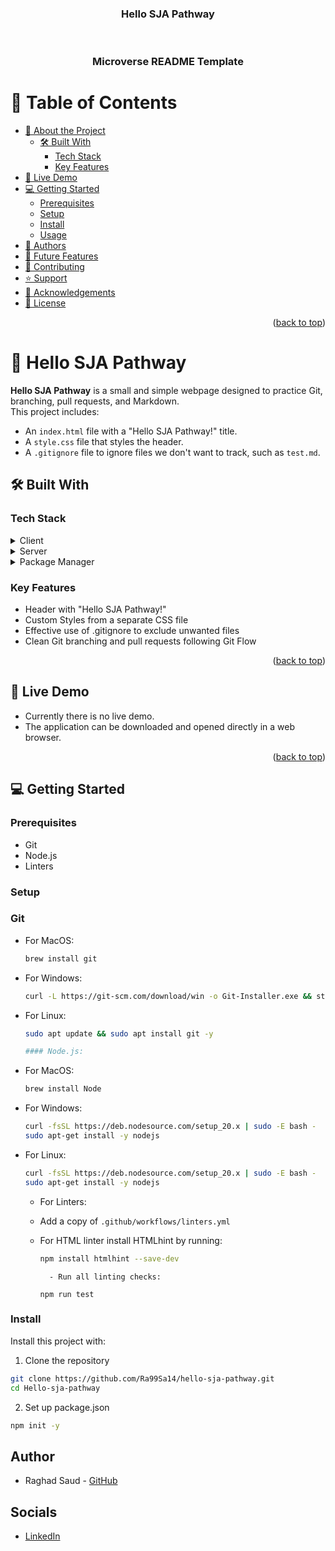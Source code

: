 <a name="readme-top"></a>

<div align="center">
  <h3><b>Hello SJA Pathway</b></h3>

  <br/>

  <h3><b>Microverse README Template</b></h3>

</div>


# 📗 Table of Contents


- [📖 About the Project](#about-project)
  - [🛠 Built With](#built-with)
    - [Tech Stack](#tech-stack)
    - [Key Features](#key-features)
- [🚀 Live Demo](#live-demo)
- [💻 Getting Started](#getting-started)
  - [Prerequisites](#prerequisites)
  - [Setup](#setup)
  - [Install](#install)
  - [Usage](#usage)
- [👥 Authors](#authors)
- [🔭 Future Features](#future-features)
- [🤝 Contributing](#contributing)
- [⭐ Support](#support)
- [🙏 Acknowledgements](#acknowledgements)
- [📝 License](#license)


<p align="right">(<a href="#readme-top">back to top</a>)</p>

# 📖 Hello SJA Pathway <a name="about-project"></a>

**Hello SJA Pathway** is a small and simple webpage designed to practice Git, branching, pull requests, and Markdown.  
This project includes:
- An `index.html` file with a "Hello SJA Pathway!" title.
- A `style.css` file that styles the header.
- A `.gitignore` file to ignore files we don't want to track, such as `test.md`.

## 🛠 Built With <a name="built-with"></a>

### Tech Stack <a name="tech-stack"></a>
<details>
  <summary>Client</summary>
  <ul>
    <li>HTML</li>
  </ul>
</details>

<details>
  <summary>Server</summary>
  <ul>
    <li>CSS</li>
  </ul>
</details>

<details>
<summary>Package Manager</summary>
  <ul>
    <li>Node.js</li>
  </ul>
</details>

### Key Features <a name="key-features"></a>

- Header with "Hello SJA Pathway!"
- Custom Styles from a separate CSS file
- Effective use of .gitignore to exclude unwanted files
- Clean Git branching and pull requests following Git Flow

<p align="right">(<a href="#readme-top">back to top</a>)</p>

## 🚀 Live Demo <a name="live-demo"></a>

- Currently there is no live demo.  
- The application can be downloaded and opened directly in a web browser.
<p align="right">(<a href="#readme-top">back to top</a>)</p>


## 💻 Getting Started <a name="getting-started"></a>

### Prerequisites <a name="prerequisites"></a>

- Git
- Node.js
- Linters


### Setup

### Git

- For MacOS:
    ```sh
    brew install git
    ```

- For Windows:
    ```bash
    curl -L https://git-scm.com/download/win -o Git-Installer.exe && start Git-Installer.exe
    ```

- For Linux:
    ```sh
    sudo apt update && sudo apt install git -y

    #### Node.js:

- For MacOS:
    ```sh
    brew install Node
    ```

- For Windows:
    ```bash
    curl -fsSL https://deb.nodesource.com/setup_20.x | sudo -E bash -
    sudo apt-get install -y nodejs
    ```

- For Linux:
    ```bash
    curl -fsSL https://deb.nodesource.com/setup_20.x | sudo -E bash -
    sudo apt-get install -y nodejs
    ```
    - For Linters:
    - Add a copy of `.github/workflows/linters.yml`
    - For HTML linter install HTMLhint by running:
        ```bash
        npm install htmlhint --save-dev
        ```

            - Run all linting checks:
        ```
        npm run test    
        ```

### Install

Install this project with:

1. Clone the repository
```bash
git clone https://github.com/Ra99Sa14/hello-sja-pathway.git
cd Hello-sja-pathway
```

2. Set up package.json
```bash
npm init -y
```


<!-- AUTHORS -->

## Author

- Raghad Saud - [GitHub](https://github.com/Ra99Sa14)

## Socials

- [LinkedIn](https://linkedin.com/in/RaghadSaud)